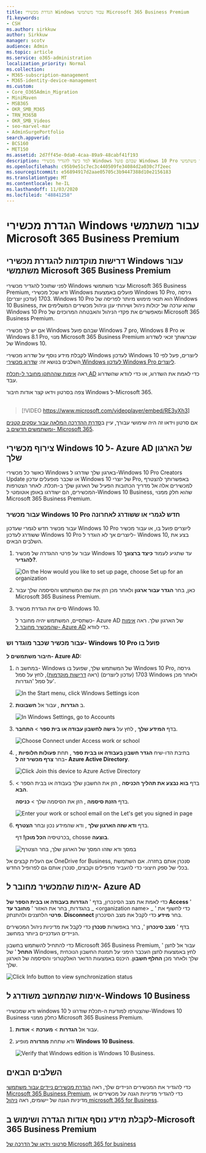 ```yaml
---
title: הגדרת מכשירי Windows עבור משתמשי Microsoft 365 Business Premium
f1.keywords:
- CSH
ms.author: sirkkuw
author: Sirkkuw
manager: scotv
audience: Admin
ms.topic: article
ms.service: o365-administration
localization_priority: Normal
ms.collection:
- M365-subscription-management
- M365-identity-device-management
ms.custom:
- Core_O365Admin_Migration
- MiniMaven
- MSB365
- OKR_SMB_M365
- TRN_M365B
- OKR_SMB_Videos
- seo-marvel-mar
- AdminSurgePortfolio
search.appverid:
- BCS160
- MET150
ms.assetid: 2d7ff45e-0da0-4caa-89a9-48cabf41f193
description: למד כיצד להגדיר מכשירי Windows שבהם פועל Windows 10 Pro עבור משתמשי Microsoft 365 Business Premium, המאפשרים ניהול מרכזי ופקדי אבטחה.
ms.openlocfilehash: c95b9e51c7ec3c440509fe34084d2a030c7f2eec
ms.sourcegitcommit: e56894917d2aae05705c3b9447388d10e2156183
ms.translationtype: MT
ms.contentlocale: he-IL
ms.lasthandoff: 11/03/2020
ms.locfileid: "48841258"
---
```

# <a name="set-up-windows-devices-for-microsoft-365-business-premium-users"></a>הגדרת מכשירי Windows עבור משתמשי Microsoft 365 Business Premium

## <a name="prerequisites-for-setting-up-windows-devices-for-microsoft-365-business-premium-users"></a>דרישות מוקדמות להגדרת מכשירי Windows עבור משתמשי Microsoft 365 Business Premium

לפני שתוכל להגדיר מכשירי Windows עבור משתמשי Microsoft 365 Business Premium, ודא שכל מכשירי Windows פועלים באמצעות Windows 10 Pro, גירסה 1703 (עדכון יוצרים). Windows 10 Pro הוא תנאי מימוש מיותר לפריסה של Windows 10 Business, שהוא ערכה של יכולות ניהול ושירותי ענן וניהול מכשירים המשלימים את Windows 10 Pro ומאפשרים את פקדי הניהול והאבטחה המרוכזים של Microsoft 365 Business Premium.
  
אם יש לך מכשירי Windows שבהם פועל Windows 7 pro, Windows 8 Pro או Windows 8.1 Pro, מנוי Microsoft 365 Business Premium שברשותך זכאי לשדרוג של Windows 10.
  
לקבלת מידע נוסף על שדרוג מכשירי Windows לעדכון Windows 10 ליוצרים, פעל לפי השלבים בנושא זה: [שדרוג מכשירי Windows לעדכון Windows Pro ליוצרים](upgrade-to-windows-pro-creators-update.md).
  
ראה [אימות שההתקן מחובר ל-תכלת AD](#verify-the-device-is-connected-to-azure-ad) כדי לאמת את השדרוג, או כדי לוודא שהשדרוג עבד.

צפה בסרטון וידאו קצר אודות חיבור Windows ל-Microsoft 365.<br><br>

> [!VIDEO https://www.microsoft.com/videoplayer/embed/RE3yXh3] 

אם סרטון וידאו זה היה שימושי עבורך, עיין ב[סדרת ההדרכה המלאה עבור עסקים קטנים ומשתמשים חדשים ב- Microsoft 365](https://support.microsoft.com/office/6ab4bbcd-79cf-4000-a0bd-d42ce4d12816).
  
## <a name="join-windows-10-devices-to-your-organizations-azure-ad"></a>צירוף מכשירי Windows 10 ל- Azure AD של הארגון שלך

כאשר כל מכשירי Windows בארגון שלך שודרגו ל-Windows 10 Pro Creators Update או שכבר מופעלים עדכון Windows 10 של יוצרי Pro, באפשרותך להצטרף למכשירים אלה אל מדריך הכתובות הפעיל של הארגון שלך ב-תכלת. לאחר הצטרפות המכשירים, הם ישודרגו באופן אוטומטי ל-Windows 10 Business, שהוא חלק ממנוי Microsoft 365 Business Premium.
  
### <a name="for-a-brand-new-or-newly-upgraded-windows-10-pro-device"></a>עבור מכשיר Windows 10 Pro חדש לגמרי או ששודרג לאחרונה

עבור מכשיר חדש לגמרי שעדכון Windows 10 Pro ליוצרים פועל בו, או עבור מכשיר ששודרג לעדכון Windows 10 Pro ליוצרים אך לא הוגדר ל- Windows 10, בצע את השלבים הבאים.
  
1. עבור על פרטי ההגדרה של מכשיר Windows 10 עד שתגיע לעמוד **כיצד ברצונך להגדיר?**. 
    
    ![On the How would you like to set up page, choose Set up for an organization](../media/1b0b2dba-00bb-4a99-a729-441479220cb7.png)
  
2. כאן, בחר **הגדר עבור ארגון** ולאחר מכן הזן את שם המשתמש והסיסמה שלך עבור Microsoft 365 Business Premium. 
    
3. סיים את הגדרת מכשיר Windows 10.
    
   כשתסיים, המשתמש יהיה מחובר ל- Azure AD של הארגון שלך. ראה [אימות שהמכשיר מחובר ל- Azure AD](#verify-the-device-is-connected-to-azure-ad) כדי לוודא. 
  
### <a name="for-a-device-already-set-up-and-running-windows-10-pro"></a>עבור מכשיר שכבר מוגדר וש- Windows 10 Pro פועל בו

 **חיבור משתמשים ל- Azure AD:**
  
1. במחשב ה- Windows של המשתמש שלך, שפועל בו Windows 10 Pro, גירסה 1703 (עדכון ליוצרים) (ראה [דרישות מוקדמות](pre-requisites-for-data-protection.md)), לחץ על סמל Windows ולאחר מכן על סמל 'הגדרות'.
  
   ![In the Start menu, click Windows Settings icon](../media/74e1ce9a-1554-4761-beb9-330b176e9b9d.png)
  
2. ב **הגדרות** , עבור אל **חשבונות**.
  
   ![In Windows Settings, go to Accounts](../media/472fd688-d111-4788-9fbb-56a00fbdc24d.png)
  
3. בדף **המידע שלך** , לחץ על **גישה לחשבון עבודה או בית ספר** \> **התחבר**.
  
   ![Choose Connect under Access work or school](../media/af3a4e3f-f9b9-4969-b3e2-4ef99308090c.png)
  
4. בתיבת הדו-שיח **הגדר חשבון בעבודה או בבית ספר** , תחת **פעולות חלופיות** , בחר **צרף מכשיר זה ל- Azure Active Directory**.
  
   ![Click Join this device to Azure Active Directory](../media/fb709a1b-05a9-4750-9cb9-e097f4412cba.png)
  
5. בדף **בוא נבצע את תהליך הכניסה** , הזן את החשבון שלך בעבודה או בבית הספר \> **הבא**.
  
   בדף **הזנת סיסמה** , הזן את הסיסמה שלך \> **כניסה**.
  
   ![Enter your work or school email on the Let's get you signed in page](../media/f70eb148-b1d2-4ba3-be38-7317eaf0321a.png)
  
6. בדף **ודא שזה הארגון שלך** , ודא שהמידע נכון ובחר **הצטרף**.
  
   בכרטיסיה **הכל מוכן!** דף, chosse **בוצעה**.
  
   ![במסך ודא שזהו המסך של הארגון שלך, בחר הצטרף](../media/c749c0a2-5191-4347-a451-c062682aa1fb.png)
  
אם העלית קבצים אל OneDrive for Business, סנכרן אותם בחזרה. אם השתמשת בכלי של ספק חיצוני כדי להעביר פרופילים וקבצים, סנכרן אותם גם לפרופיל החדש.
  
## <a name="verify-the-device-is-connected-to-azure-ad"></a>אימות שהמכשיר מחובר ל- Azure AD

כדי לאמת את מצב הסינכרון, בדף ' **הגדרות** **בעבודה או בבית הספר של Access** ' בהגדרות, בחר את האזור ' **מחובר עד** _ \<organization name\> _ ' כדי לחשוף את **פרטי** הלחצנים ולהתנתק. **Disconnect** בחר **מידע** כדי לקבל את מצב הסינכרון. 
  
בדף ' **מצב סינכרון** ', בחר באפשרות **סנכרן** כדי לקבל את מדיניות ניהול המכשירים הניידים העדכניים ביותר במחשב.
  
כדי להתחיל להשתמש בחשבון Microsoft 365 Business Premium, עבור אל לחצן ' **התחל** ' של Windows, לחץ באמצעות לחצן העכבר הימני על תמונת החשבון הנוכחית שלך ולאחר מכן **החלף חשבון**. היכנס באמצעות הדואר האלקטרוני והסיסמה של הארגון שלך.
  
![Click Info button to view synchronization status](../media/818f7043-adbf-402a-844a-59d50034911d.png)
  
## <a name="verify-the-pc-is-upgraded-to-windows-10-business"></a>אימות שהמחשב משודרג ל-Windows 10 Business

ודא שמכשירי windows 10 שהצטרפו למודעת ה-תכלת שודרגו ל-Windows 10 Business כחלק ממנוי Microsoft 365 Business Premium.
  
1. עבור אל **הגדרות** \> **מערכת** \> **אודות**.
    
2. ודא שתחת **מהדורה** מופיע **Windows 10 Business**.
    
    ![Verify that Windows edition is Windows 10 Business.](../media/ff660fc8-d3ba-431b-89a5-f5abded96c4d.png)
  
## <a name="next-steps"></a>השלבים הבאים

כדי להגדיר את המכשירים הניידים שלך, ראה [הגדרת מכשירים ניידים עבור משתמשי Microsoft 365 Business Premium](set-up-mobile-devices.md), כדי להגדיר מדיניות הגנה על מכשירים או מדיניות הגנה של יישומים, ראה [ניהול microsoft 365 for Business](manage.md).
  
## <a name="for-more-on-setting-up-and-using-microsoft-365-business-premium"></a>לקבלת מידע נוסף אודות הגדרה ושימוש ב-Microsoft 365 Business Premium

[סרטוני וידאו של הדרכה של Microsoft 365 for business](https://support.microsoft.com/office/6ab4bbcd-79cf-4000-a0bd-d42ce4d12816)
